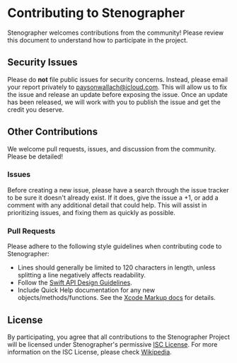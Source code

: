 # Contributing to Stenographer

Stenographer welcomes contributions from the community! Please review this document to understand how to participate in the project.

## Security Issues

Please do **not** file public issues for security concerns. Instead, please email your report privately to <paysonwallach@icloud.com>. This will allow us to fix the issue and release an update before exposing the issue. Once an update has been released, we will work with you to publish the issue and get the credit you deserve.

## Other Contributions

We welcome pull requests, issues, and discussion from the community. Please be detailed!

### Issues

Before creating a new issue, please have a search through the issue tracker to be sure it doesn't already exist. If it does, give the issue a +1, or add a comment with any additional detail that could help. This will assist in prioritizing issues, and fixing them as quickly as possible.

### Pull Requests

Please adhere to the following style guidelines when contributing code to Stenographer:

  - Lines should generally be limited to 120 characters in length, unless splitting a line negatively affects readability.
  - Follow the [Swift API Design Guidelines][API_Guidelines].
  - Include Quick Help documentation for any new objects/methods/functions. See the [Xcode Markup docs][xcode_markup] for details.

## License

By participating, you agree that all contributions to the Stenographer Project will be licensed under Stenographer's permissive [ISC License][SX_License]. For more information on the ISC License, please check [Wikipedia][Wiki_ISC].


[API_Guidelines]: https://swift.org/documentation/api-design-guidelines/
[xcode_markup]: https://developer.apple.com/library/ios/documentation/Xcode/Reference/xcode_markup_formatting_ref/index.html
[conduct]: https://github.com/logkit/logkit.github.io/blob/master/CONDUCT.md
[SX_License]: https://github.com/logkit/logkit/blob/master/LICENSE.txt
[Wiki_ISC]: https://en.wikipedia.org/wiki/ISC_license
